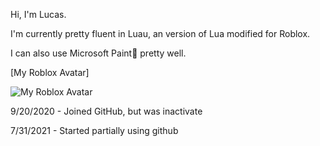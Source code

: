 Hi, I'm Lucas.

I'm currently pretty fluent in Luau, an version of Lua modified for Roblox.

I can also use Microsoft Paint🎨 pretty well.

[My Roblox Avatar]

![My Roblox Avatar](https://tr.rbxcdn.com/6cde7d4ac7d88f4cafa7a2f29abf8985/150/150/AvatarHeadshot/Png)

<!---
Hidden text?
--->

9/20/2020 - Joined GitHub, but was inactivate

7/31/2021 - Started partially using github
